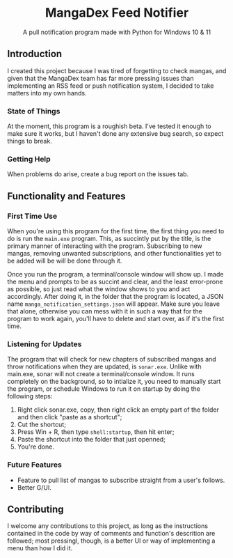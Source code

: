 <div align="center">
    <h1>MangaDex Feed Notifier</h1>
</div>
<div align="center">
    <p>A pull notification program made with Python for Windows 10 & 11</p>
</div>


## Introduction
I created this project because I was tired of forgetting to check mangas, and given that the MangaDex team has far more pressing issues than implementing an RSS feed or push notification system, I decided to take matters into my own hands.

### State of Things
At the moment, this program is a roughish beta. I've tested it enough to make sure it works, but I haven't done any extensive bug search, so expect things to break.

### Getting Help
When problems do arise, create a bug report on the issues tab.


## Functionality and Features
### First Time Use
When you're using this program for the first time, the first thing you need to do is run the `main.exe` program. This, as succintly put by the title, is the primary manner of interacting with the program. Subscribing to new mangas, removing unwanted subscriptions, and other functionalities yet to be added will be will be done through it.

Once you run the program, a terminal/console window will show up. I made the menu and prompts to be as succint and clear, and the least error-prone as possible, so just read what the window shows to you and act accordingly. After doing it, in the folder that the program is located, a JSON name `manga_notification_settings.json` will appear. Make sure you leave that alone, otherwise you can mess with it in such a way that for the program to work again, you'll have to delete and start over, as if it's the first time.

### Listening for Updates
The program that will check for new chapters of subscribed mangas and throw notifications when they are updated, is `sonar.exe`. Unlike with main.exe, sonar will not create a terminal/console window. It runs completely on the background, so to intialize it, you need to manually start the program, or schedule Windows to run it on startup by doing the following steps:

1. Right click sonar.exe, copy, then right click an empty part of the folder and then click "paste as a shortcut";
2. Cut the shortcut;
3. Press Win + R, then type `shell:startup`, then hit enter;
4. Paste the shortcut into the folder that just openned;
5. You're done.

### Future Features
- Feature to pull list of mangas to subscribe straight from a user's follows.
- Better G/UI. 

## Contributing
I welcome any contributions to this project, as long as the instructions contained in the code by way of comments and function's descrition are followed; most pressingl, though, is a better UI or way of implementing a menu than how I did it.